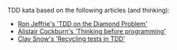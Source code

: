 TDD kata based on the following articles (and thinking):

- [Ron Jeffrie's 'TDD on the Diamond Problem'](http://ronjeffries.com/articles/diamond/diamond.html)
- [Alistair Cockburn's 'Thinking before programming'](http://alistair.cockburn.us/Thinking+before+programming)
- [Clay Snow's 'Recycling tests in TDD'](http://claysnow.co.uk/recycling-tests-in-tdd/)
